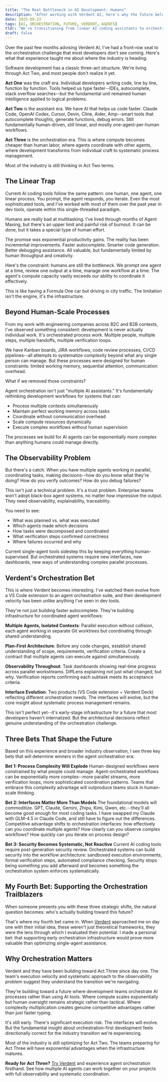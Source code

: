 ```yaml
---
title: "The Real Bottleneck in AI Development: Humans"
description: "After working with Verdent AI, here's why the future belongs to agent orchestration, not faster typing."
date: 2025-09-23
tags: [AI, ORCHESTRATION, FUTURE, VERDENT, AGENTS]
tldr: "We're transitioning from linear AI coding assistants to orchestrated agent systems. The future isn't about humans using AI tools--it's about humans orchestrating AI processes."
draft: false
---
```


Over the past few months advising Verdent AI, I've had a front-row seat to the orchestration challenge that most developers don't see coming. Here's what that experience taught me about where the industry is heading.

Software development has a classic three-act structure. We're living through Act Two, and most people don't realize it yet.

**Act One** was the craft era. Individual developers writing code, line by line, function by function. Tools helped us type faster--IDEs, autocomplete, stack overflow searches--but the fundamental unit remained human intelligence applied to logical problems.

**Act Two** is the assistant era. We have AI that helps us code faster. Claude Code, OpenAI Codex, Cursor, Devin, Cline, Aider, Amp--smart tools that autocomplete thoughts, generate functions, debug errors. Still fundamentally human-driven, still linear, and mostly one-agent-per-human workflows.

**Act Three** is the orchestration era. This is where compute becomes cheaper than human labor, where agents coordinate with other agents, where development transforms from individual craft to systematic process management.

Most of the industry is still thinking in Act Two terms.

## The Linear Trap

Current AI coding tools follow the same pattern: one human, one agent, one linear process. You prompt, the agent responds, you iterate. Even the most sophisticated tools, and I've worked with most of them over the past year in dev tools, operate within this single-threaded paradigm.

Humans are really bad at multitasking. I've lived through months of Agent Maxing, but there's an upper limit and painful risk of burnout. It can be done, but it takes a special type of human effort.

The promise was exponential productivity gains. The reality has been incremental improvements. Faster autocomplete. Smarter code generation. Better debugging assistance. All valuable, but fundamentally limited by human throughput and creativity.

Here's the constraint: humans are still the bottleneck. We prompt one agent at a time, review one output at a time, manage one workflow at a time. The agent's compute capacity vastly exceeds our ability to coordinate it effectively.

This is like having a Formula One car but driving in city traffic. The limitation isn't the engine, it's the infrastructure.

## Beyond Human-Scale Processes

From my work with engineering companies across B2C and B2B contexts, I've observed something consistent: development is never actually individual work. It's orchestrated process work. Multiple people, multiple steps, multiple handoffs, multiple verification loops.

We have Kanban boards, JIRA workflows, code review processes, CI/CD pipelines--all attempts to systematize complexity beyond what any single person can manage. But these processes were designed for human constraints: limited working memory, sequential attention, communication overhead.

What if we removed those constraints?

Agent orchestration isn't just "multiple AI assistants." It's fundamentally rethinking development workflows for systems that can:
- Process multiple contexts simultaneously
- Maintain perfect working memory across tasks
- Coordinate without communication overhead
- Scale compute resources dynamically
- Execute complex workflows without human supervision

The processes we build for AI agents can be exponentially more complex than anything humans could manage directly.

## The Observability Problem

But there's a catch. When you have multiple agents working in parallel, coordinating tasks, making decisions--how do you know what they're doing? How do you verify outcomes? How do you debug failures?

This isn't just a technical problem. It's a trust problem. Enterprise teams won't adopt black-box agent systems, no matter how impressive the output. They need observability, explainability, traceability.

You need to see:
- What was planned vs. what was executed
- Which agents made which decisions
- How tasks were decomposed and coordinated
- What verification steps confirmed correctness
- Where failures occurred and why

Current single-agent tools sidestep this by keeping everything human-supervised. But orchestrated systems require new interfaces, new dashboards, new ways of understanding complex parallel processes.

## Verdent's Orchestration Bet

This is where Verdent becomes interesting. I've watched them evolve from a VS Code extension to an agent orchestration suite, and their development velocity has been unlike anything I've seen in dev tools.

They're not just building faster autocomplete. They're building infrastructure for coordinated agent workflows:

**Multiple Agents, Isolated Contexts**: Parallel execution without collision, each agent working in separate Git worktrees but coordinating through shared understanding.

**Plan-First Architecture**: Before any code changes, establish shared understanding of scope, requirements, verification criteria. Create a contract that multiple agents can execute against simultaneously.

**Observability Throughout**: Task dashboards showing real-time progress across parallel workstreams. DiffLens explaining not just what changed, but why. Verification reports confirming each subtask meets its acceptance criteria.

**Interface Evolution**: Two products (VS Code extension + Verdent Deck) reflecting different orchestration needs. The interfaces will evolve, but the core insight about systematic process management remains.

This isn't perfect yet--it's early-stage infrastructure for a future that most developers haven't internalized. But the architectural decisions reflect genuine understanding of the orchestration challenge.

## Three Bets That Shape the Future

Based on this experience and broader industry observation, I see three key bets that will determine winners in the agent orchestration era:

**Bet 1: Process Complexity Will Explode**
Human-designed workflows were constrained by what people could manage. Agent-orchestrated workflows can be exponentially more complex--more parallel streams, more verification loops, more sophisticated coordination patterns. Teams that embrace this complexity advantage will outproduce teams stuck in human-scale thinking.

**Bet 2: Interfaces Matter More Than Models**
The foundational models will commoditize. GPT, Claude, Gemini, Zhipu, Kimi, Qwen, etc.--they'll all become good enough for most coding tasks. I have swapped my Claude with GLM-4.5 in Claude Code, and still have to figure out the differences. Competitive advantage shifts to orchestration interfaces: how effectively can you coordinate multiple agents? How clearly can you observe complex workflows? How quickly can you iterate on process design?

**Bet 3: Security Becomes Systematic, Not Reactive**
Current AI coding tools require post-generation security review. Orchestrated systems can build security into the workflow architecture: sandboxed execution environments, formal verification steps, automated compliance checking. Security stops being something you add afterward and becomes something the orchestration system enforces systematically.

## My Fourth Bet: Supporting the Orchestration Trailblazers

When someone presents you with these three strategic shifts, the natural question becomes: who's actually building toward this future?

That's where my fourth bet came in. When [Verdent](https://www.verdent.ai/) approached me on day one with their initial idea, these weren't just theoretical frameworks, they were the lens through which I evaluated their potential. I made a personal bet: that supporting early orchestration infrastructure would prove more valuable than optimizing single-agent assistance.

## Why Orchestration Matters

Verdent and they have been building toward Act Three since day one. The team's execution velocity and systematic approach to the observability problem suggest they understand the transition we're navigating.

They're building toward a future where development teams orchestrate AI processes rather than using AI tools. Where compute scales exponentially but human oversight remains strategic rather than tactical. Where complexity multiplication creates genuine competitive advantages rather than just faster typing.

It's still early. There's significant execution risk. The interfaces will evolve. But the fundamental insight about orchestration-first development feels directionally correct for the industry transition we're experiencing.

Most of the industry is still optimizing for Act Two. The teams preparing for Act Three will have exponential advantages when the infrastructure matures.

<div class="alert alert-info">
  <strong>Ready for Act Three?</strong> <a href="https://www.verdent.ai/" target="_blank" rel="noopener noreferrer">Try Verdent</a> and experience agent orchestration firsthand. See how multiple AI agents can work together on your projects with full observability and systematic coordination.
</div>